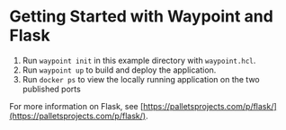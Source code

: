 # Getting Started with Waypoint and Flask

1. Run `waypoint init` in this example directory with `waypoint.hcl`.
1. Run `waypoint up` to build and deploy the application.
1. Run `docker ps` to view the locally running application on the two published ports

For more information on Flask, see [https://palletsprojects.com/p/flask/](https://palletsprojects.com/p/flask/).
